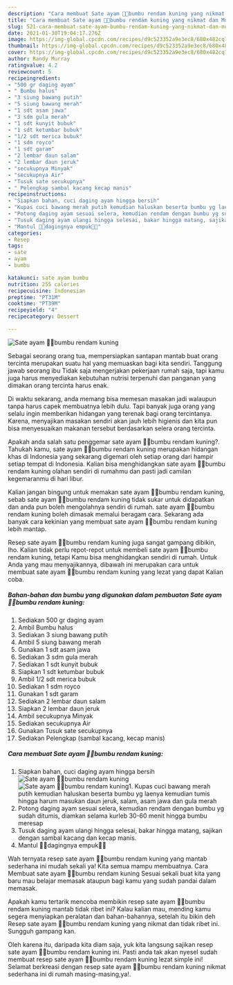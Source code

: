 ```yaml
---
description: "Cara membuat Sate ayam 🍢🍢bumbu rendam kuning yang nikmat dan Mudah Dibuat"
title: "Cara membuat Sate ayam 🍢🍢bumbu rendam kuning yang nikmat dan Mudah Dibuat"
slug: 521-cara-membuat-sate-ayam-bumbu-rendam-kuning-yang-nikmat-dan-mudah-dibuat
date: 2021-01-30T19:04:17.276Z
image: https://img-global.cpcdn.com/recipes/d9c523352a9e3ec8/680x482cq70/sate-ayam-🍢🍢bumbu-rendam-kuning-foto-resep-utama.jpg
thumbnail: https://img-global.cpcdn.com/recipes/d9c523352a9e3ec8/680x482cq70/sate-ayam-🍢🍢bumbu-rendam-kuning-foto-resep-utama.jpg
cover: https://img-global.cpcdn.com/recipes/d9c523352a9e3ec8/680x482cq70/sate-ayam-🍢🍢bumbu-rendam-kuning-foto-resep-utama.jpg
author: Randy Murray
ratingvalue: 4.2
reviewcount: 5
recipeingredient:
- "500 gr daging ayam"
- " Bumbu halus"
- "3 siung bawang putih"
- "5 siung bawang merah"
- "1 sdt asam jawa"
- "3 sdm gula merah"
- "1 sdt kunyit bubuk"
- "1 sdt ketumbar bubuk"
- "1/2 sdt merica bubuk"
- "1 sdm royco"
- "1 sdt garam"
- "2 lembar daun salam"
- "2 lembar daun jeruk"
- "secukupnya Minyak"
- "secukupnya Air"
- "Tusuk sate secukupnya"
- " Pelengkap sambal kacang kecap manis"
recipeinstructions:
- "Siapkan bahan, cuci daging ayam hingga bersih"
- "Kupas cuci bawang merah putih kemudian haluskan beserta bumbu yg laenya kemudian tumis hingga harum masukan daun jeruk, salam, asam jawa dan gula merah"
- "Potong daging ayam sesuai selera, kemudian rendam dengan bumbu yg sudah ditumis, diamkan selama kurleb 30-60 menit hingga bumbu meresap"
- "Tusuk daging ayam ulangi hingga selesai, bakar hingga matang, sajikan dengan sambal kacang dan kecap manis."
- "Mantul 🍢🍢dagingnya empuk🤗🤗"
categories:
- Resep
tags:
- sate
- ayam
- bumbu

katakunci: sate ayam bumbu 
nutrition: 255 calories
recipecuisine: Indonesian
preptime: "PT31M"
cooktime: "PT39M"
recipeyield: "4"
recipecategory: Dessert

---
```



![Sate ayam 🍢🍢bumbu rendam kuning](https://img-global.cpcdn.com/recipes/d9c523352a9e3ec8/680x482cq70/sate-ayam-🍢🍢bumbu-rendam-kuning-foto-resep-utama.jpg)

Sebagai seorang orang tua, mempersiapkan santapan mantab buat orang tercinta merupakan suatu hal yang memuaskan bagi kita sendiri. Tanggung jawab seorang ibu Tidak saja mengerjakan pekerjaan rumah saja, tapi kamu juga harus menyediakan kebutuhan nutrisi terpenuhi dan panganan yang dimakan orang tercinta harus enak.

Di waktu  sekarang, anda memang bisa memesan masakan jadi walaupun tanpa harus capek membuatnya lebih dulu. Tapi banyak juga orang yang selalu ingin memberikan hidangan yang terenak bagi orang tercintanya. Karena, menyajikan masakan sendiri akan jauh lebih higienis dan kita pun bisa menyesuaikan makanan tersebut berdasarkan selera orang tercinta. 



Apakah anda salah satu penggemar sate ayam 🍢🍢bumbu rendam kuning?. Tahukah kamu, sate ayam 🍢🍢bumbu rendam kuning merupakan hidangan khas di Indonesia yang sekarang digemari oleh setiap orang dari hampir setiap tempat di Indonesia. Kalian bisa menghidangkan sate ayam 🍢🍢bumbu rendam kuning olahan sendiri di rumahmu dan pasti jadi camilan kegemaranmu di hari libur.

Kalian jangan bingung untuk memakan sate ayam 🍢🍢bumbu rendam kuning, sebab sate ayam 🍢🍢bumbu rendam kuning tidak sukar untuk didapatkan dan anda pun boleh mengolahnya sendiri di rumah. sate ayam 🍢🍢bumbu rendam kuning boleh dimasak memalui beragam cara. Sekarang ada banyak cara kekinian yang membuat sate ayam 🍢🍢bumbu rendam kuning lebih mantap.

Resep sate ayam 🍢🍢bumbu rendam kuning juga sangat gampang dibikin, lho. Kalian tidak perlu repot-repot untuk membeli sate ayam 🍢🍢bumbu rendam kuning, tetapi Kamu bisa menghidangkan sendiri di rumah. Untuk Anda yang mau menyajikannya, dibawah ini merupakan cara untuk membuat sate ayam 🍢🍢bumbu rendam kuning yang lezat yang dapat Kalian coba.

<!--inarticleads1-->

##### Bahan-bahan dan bumbu yang digunakan dalam pembuatan Sate ayam 🍢🍢bumbu rendam kuning:

1. Sediakan 500 gr daging ayam
1. Ambil  Bumbu halus
1. Sediakan 3 siung bawang putih
1. Ambil 5 siung bawang merah
1. Gunakan 1 sdt asam jawa
1. Sediakan 3 sdm gula merah
1. Sediakan 1 sdt kunyit bubuk
1. Siapkan 1 sdt ketumbar bubuk
1. Ambil 1/2 sdt merica bubuk
1. Sediakan 1 sdm royco
1. Gunakan 1 sdt garam
1. Sediakan 2 lembar daun salam
1. Siapkan 2 lembar daun jeruk
1. Ambil secukupnya Minyak
1. Sediakan secukupnya Air
1. Gunakan Tusuk sate secukupnya
1. Sediakan  Pelengkap (sambal kacang, kecap manis)




<!--inarticleads2-->

##### Cara membuat Sate ayam 🍢🍢bumbu rendam kuning:

1. Siapkan bahan, cuci daging ayam hingga bersih
<img src="https://img-global.cpcdn.com/steps/fd4d1c86b0823880/160x128cq70/sate-ayam-🍢🍢bumbu-rendam-kuning-langkah-memasak-1-foto.jpg" alt="Sate ayam 🍢🍢bumbu rendam kuning"><img src="https://img-global.cpcdn.com/steps/77f689f453914b13/160x128cq70/sate-ayam-🍢🍢bumbu-rendam-kuning-langkah-memasak-1-foto.jpg" alt="Sate ayam 🍢🍢bumbu rendam kuning">1. Kupas cuci bawang merah putih kemudian haluskan beserta bumbu yg laenya kemudian tumis hingga harum masukan daun jeruk, salam, asam jawa dan gula merah
1. Potong daging ayam sesuai selera, kemudian rendam dengan bumbu yg sudah ditumis, diamkan selama kurleb 30-60 menit hingga bumbu meresap
1. Tusuk daging ayam ulangi hingga selesai, bakar hingga matang, sajikan dengan sambal kacang dan kecap manis.
1. Mantul 🍢🍢dagingnya empuk🤗🤗




Wah ternyata resep sate ayam 🍢🍢bumbu rendam kuning yang mantab sederhana ini mudah sekali ya! Kita semua mampu membuatnya. Cara Membuat sate ayam 🍢🍢bumbu rendam kuning Sesuai sekali buat kita yang baru mau belajar memasak ataupun bagi kamu yang sudah pandai dalam memasak.

Apakah kamu tertarik mencoba membikin resep sate ayam 🍢🍢bumbu rendam kuning mantab tidak ribet ini? Kalau kalian mau, mending kamu segera menyiapkan peralatan dan bahan-bahannya, setelah itu bikin deh Resep sate ayam 🍢🍢bumbu rendam kuning yang nikmat dan tidak ribet ini. Sungguh gampang kan. 

Oleh karena itu, daripada kita diam saja, yuk kita langsung sajikan resep sate ayam 🍢🍢bumbu rendam kuning ini. Pasti anda tak akan nyesel sudah membuat resep sate ayam 🍢🍢bumbu rendam kuning lezat simple ini! Selamat berkreasi dengan resep sate ayam 🍢🍢bumbu rendam kuning nikmat sederhana ini di rumah masing-masing,ya!.

